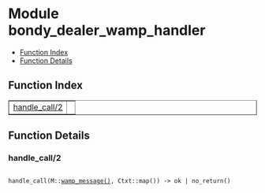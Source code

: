 

# Module bondy_dealer_wamp_handler #
* [Function Index](#index)
* [Function Details](#functions)

<a name="index"></a>

## Function Index ##


<table width="100%" border="1" cellspacing="0" cellpadding="2" summary="function index"><tr><td valign="top"><a href="#handle_call-2">handle_call/2</a></td><td></td></tr></table>


<a name="functions"></a>

## Function Details ##

<a name="handle_call-2"></a>

### handle_call/2 ###

<pre><code>
handle_call(M::<a href="#type-wamp_message">wamp_message()</a>, Ctxt::map()) -&gt; ok | no_return()
</code></pre>
<br />

